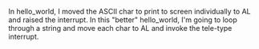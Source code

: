 In hello_world, I moved the ASCII char to print to screen individually to AL and raised the interrupt.
In this "better" hello_world, I'm going to loop through a string and move each char to AL and invoke the tele-type interrupt.
